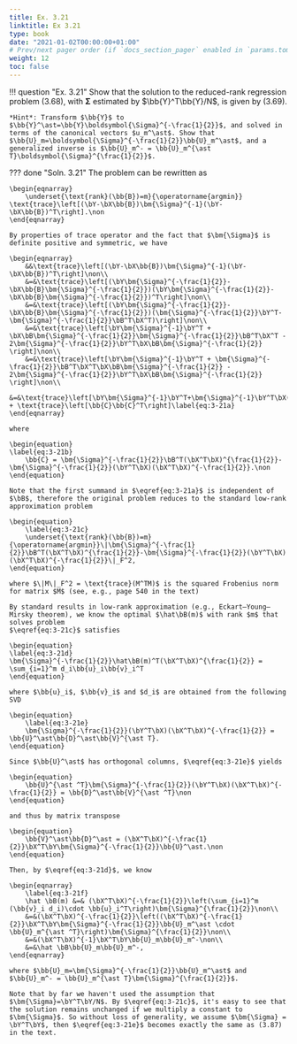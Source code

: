 ```yaml
---
title: Ex. 3.21
linktitle: Ex 3.21
type: book
date: "2021-01-02T00:00:00+01:00"
# Prev/next pager order (if `docs_section_pager` enabled in `params.toml`)
weight: 12
toc: false
---
```


!!! question "Ex. 3.21"
	Show that the solution to the reduced-rank regression problem (3.68), with $\boldsymbol{\Sigma}$ estimated by $\bb{Y}^T\bb{Y}/N$, is given by (3.69). 
    
    *Hint*: Transform $\bb{Y}$ to $\bb{Y}^\ast=\bb{Y}\boldsymbol{\Sigma}^{-\frac{1}{2}}$, and solved in terms of the canonical vectors $u_m^\ast$. Show that $\bb{U}_m=\boldsymbol{\Sigma}^{-\frac{1}{2}}\bb{U}_m^\ast$, and a generalized inverse is $\bb{U}_m^- = \bb{U}_m^{\ast T}\boldsymbol{\Sigma}^{\frac{1}{2}}$.

??? done "Soln. 3.21"
    The problem can be rewritten as 

	\begin{eqnarray}
	    \underset{\text{rank}(\bb{B})=m}{\operatorname{argmin}} \text{trace}\left[(\bY-\bX\bb{B})\bm{\Sigma}^{-1}(\bY-\bX\bb{B})^T\right].\non
	\end{eqnarray}
	
    By properties of trace operator and the fact that $\bm{\Sigma}$ is definite positive and symmetric, we have
	
    \begin{eqnarray}
	    &&\text{trace}\left[(\bY-\bX\bb{B})\bm{\Sigma}^{-1}(\bY-\bX\bb{B})^T\right]\non\\
		&=&\text{trace}\left[(\bY\bm{\Sigma}^{-\frac{1}{2}}-\bX\bb{B}\bm{\Sigma}^{-\frac{1}{2}})(\bY\bm{\Sigma}^{-\frac{1}{2}}-\bX\bb{B}\bm{\Sigma}^{-\frac{1}{2}})^T\right]\non\\
		&=&\text{trace}\left[(\bY\bm{\Sigma}^{-\frac{1}{2}}-\bX\bb{B}\bm{\Sigma}^{-\frac{1}{2}})(\bm{\Sigma}^{-\frac{1}{2}}\bY^T-\bm{\Sigma}^{-\frac{1}{2}}\bB^T\bX^T)\right]\non\\
		&=&\text{trace}\left[\bY\bm{\Sigma}^{-1}\bY^T + \bX\bB\bm{\Sigma}^{-\frac{1}{2}}\bm{\Sigma}^{-\frac{1}{2}}\bB^T\bX^T - 2\bm{\Sigma}^{-\frac{1}{2}}\bY^T\bX\bB\bm{\Sigma}^{-\frac{1}{2}} \right]\non\\
		&=&\text{trace}\left[\bY\bm{\Sigma}^{-1}\bY^T + \bm{\Sigma}^{-\frac{1}{2}}\bB^T\bX^T\bX\bB\bm{\Sigma}^{-\frac{1}{2}} - 2\bm{\Sigma}^{-\frac{1}{2}}\bY^T\bX\bB\bm{\Sigma}^{-\frac{1}{2}} \right]\non\\
		&=&\text{trace}\left[\bY\bm{\Sigma}^{-1}\bY^T+\bm{\Sigma}^{-1}\bY^T\bX(\bX^T\bX)^{-1}\bX^T\bY\right] + \text{trace}\left[\bb{C}\bb{C}^T\right]\label{eq:3-21a} 
	\end{eqnarray}
	
    where 
	
    \begin{equation}
	\label{eq:3-21b}
		\bb{C} = \bm{\Sigma}^{-\frac{1}{2}}\bB^T(\bX^T\bX)^{\frac{1}{2}}-\bm{\Sigma}^{-\frac{1}{2}}(\bY^T\bX)(\bX^T\bX)^{-\frac{1}{2}}.\non
	\end{equation}
	
    Note that the first summand in $\eqref{eq:3-21a}$ is independent of $\bB$, therefore the original problem reduces to the standard low-rank approximation problem 
	
    \begin{equation}
		\label{eq:3-21c}
		\underset{\text{rank}(\bb{B})=m}{\operatorname{argmin}}\|\bm{\Sigma}^{-\frac{1}{2}}\bB^T(\bX^T\bX)^{\frac{1}{2}}-\bm{\Sigma}^{-\frac{1}{2}}(\bY^T\bX)(\bX^T\bX)^{-\frac{1}{2}}\|_F^2,
	\end{equation}
	
    where $\|M\|_F^2 = \text{trace}(M^TM)$ is the squared Frobenius norm for matrix $M$ (see, e.g., page 540 in the text)

	By standard results in low-rank approximation (e.g., Eckart–Young–Mirsky theorem), we know the optimal $\hat\bB(m)$ with rank $m$ that solves problem 
    $\eqref{eq:3-21c}$ satisfies 
	
    \begin{equation}
	\label{eq:3-21d}
	\bm{\Sigma}^{-\frac{1}{2}}\hat\bB(m)^T(\bX^T\bX)^{\frac{1}{2}} = \sum_{i=1}^m d_i\bb{u}_i\bb{v}_i^T
	\end{equation}
	
    where $\bb{u}_i$, $\bb{v}_i$ and $d_i$ are obtained from the following SVD
	
    \begin{equation}
		\label{eq:3-21e}
		\bm{\Sigma}^{-\frac{1}{2}}(\bY^T\bX)(\bX^T\bX)^{-\frac{1}{2}} = \bb{U}^\ast\bb{D}^\ast\bb{V}^{\ast T}.
	\end{equation}

	Since $\bb{U}^\ast$ has orthogonal columns, $\eqref{eq:3-21e}$ yields
	
    \begin{equation}
		\bb{U}^{\ast ^T}\bm{\Sigma}^{-\frac{1}{2}}(\bY^T\bX)(\bX^T\bX)^{-\frac{1}{2}} = \bb{D}^\ast\bb{V}^{\ast ^T}\non
	\end{equation}
	
    and thus by matrix transpose 
	
    \begin{equation}
		\bb{V}^\ast\bb{D}^\ast = (\bX^T\bX)^{-\frac{1}{2}}\bX^T\bY\bm{\Sigma}^{-\frac{1}{2}}\bb{U}^\ast.\non
	\end{equation}
	
    Then, by $\eqref{eq:3-21d}$, we know 

	\begin{eqnarray}
		\label{eq:3-21f}
		\hat \bB(m) &=& (\bX^T\bX)^{-\frac{1}{2}}\left(\sum_{i=1}^m (\bb{v}_i d_i)\cdot \bb{u}_i^T\right)\bm{\Sigma}^{\frac{1}{2}}\non\\
		&=&(\bX^T\bX)^{-\frac{1}{2}}\left((\bX^T\bX)^{-\frac{1}{2}}\bX^T\bY\bm{\Sigma}^{-\frac{1}{2}}\bb{U}_m^\ast \cdot \bb{U}_m^{\ast ^T}\right)\bm{\Sigma}^{\frac{1}{2}}\non\\
		&=&(\bX^T\bX)^{-1}\bX^T\bY\bb{U}_m\bb{U}_m^-\non\\
		&=&\hat \bB\bb{U}_m\bb{U}_m^-,
	\end{eqnarray}
	
    where $\bb{U}_m=\bm{\Sigma}^{-\frac{1}{2}}\bb{U}_m^\ast$ and $\bb{U}_m^- = \bb{U}_m^{\ast T}\bm{\Sigma}^{\frac{1}{2}}$.

	Note that by far we haven't used the assumption that $\bm{\Sigma}=\bY^T\bY/N$. By $\eqref{eq:3-21c}$, it's easy to see that the solution remains unchanged if we multiply a constant to $\bm{\Sigma}$. So without loss of generality, we assume $\bm{\Sigma} = \bY^T\bY$, then $\eqref{eq:3-21e}$ becomes exactly the same as (3.87) in the text.